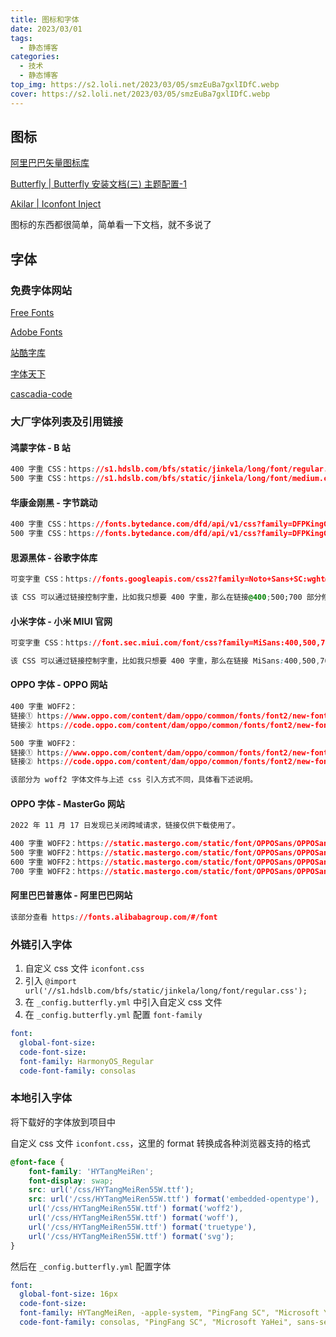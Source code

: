 ```yaml
---
title: 图标和字体
date: 2023/03/01
tags:
  - 静态博客
categories:
  - 技术
  - 静态博客
top_img: https://s2.loli.net/2023/03/05/smzEuBa7gxlIDfC.webp
cover: https://s2.loli.net/2023/03/05/smzEuBa7gxlIDfC.webp
---
```


## 图标

[阿里巴巴矢量图标库](https://www.iconfont.cn/)

[Butterfly | Butterfly 安装文档(三) 主题配置-1](https://butterfly.js.org/posts/4aa8abbe/#%E4%BB%A3%E7%A2%BC%E9%AB%98%E5%BA%A6%E9%99%90%E5%88%B6)

[Akilar | Iconfont Inject](https://akilar.top/posts/d2ebecef/)

图标的东西都很简单，简单看一下文档，就不多说了

## 字体

### 免费字体网站

[Free Fonts](https://www.fontspace.com/)

[Adobe Fonts](https://github.com/adobe-fonts)

[站酷字库](https://www.zcool.com.cn/special/zcoolfonts/)

[字体天下](https://www.fonts.net.cn/)

[cascadia-code](https://github.com/microsoft/cascadia-code)

### 大厂字体列表及引用链接

#### 鸿蒙字体 - B 站

```css
400 字重 CSS：https://s1.hdslb.com/bfs/static/jinkela/long/font/regular.css
500 字重 CSS：https://s1.hdslb.com/bfs/static/jinkela/long/font/medium.css
```

#### 华康金刚黑 - 字节跳动

```css
400 字重 CSS：https://fonts.bytedance.com/dfd/api/v1/css?family=DFPKingGothicGB-Regular&display=swap
500 字重 CSS：https://fonts.bytedance.com/dfd/api/v1/css?family=DFPKingGothicGB-medium&display=swap
```

#### 思源黑体 - 谷歌字体库

```css
可变字重 CSS：https://fonts.googleapis.com/css2?family=Noto+Sans+SC:wght@400;500;700&display=swap

该 CSS 可以通过链接控制字重，比如我只想要 400 字重，那么在链接@400;500;700 部分修改为@400，增加同理。
```
#### 小米字体 - 小米 MIUI 官网

```css
可变字重 CSS：https://font.sec.miui.com/font/css?family=MiSans:400,500,700:Chinese_Simplify,Latin&display=swap

该 CSS 可以通过链接控制字重，比如我只想要 400 字重，那么在链接 MiSans:400,500,700 部分修改为 MiSans:400，增加同理。
```

#### OPPO 字体 - OPPO 网站

```css
400 字重 WOFF2：
链接①	https://www.oppo.com/content/dam/oppo/common/fonts/font2/new-font/OPPOSansOS2-5000-Regular.woff2
链接②	https://code.oppo.com/content/dam/oppo/common/fonts/font2/new-font/OPPOSansOS2-5000-Regular.woff2

500 字重 WOFF2：
链接①	https://www.oppo.com/content/dam/oppo/common/fonts/font2/new-font/OPPOSansOS2-5000-Medium.woff2
链接②	https://code.oppo.com/content/dam/oppo/common/fonts/font2/new-font/OPPOSansOS2-5000-Medium.woff2

该部分为 woff2 字体文件与上述 css 引入方式不同，具体看下述说明。
```

#### OPPO 字体 - MasterGo 网站

```css
2022 年 11 月 17 日发现已关闭跨域请求，链接仅供下载使用了。

400 字重 WOFF2：https://static.mastergo.com/static/font/OPPOSans/OPPOSans-Regular.woff2
500 字重 WOFF2：https://static.mastergo.com/static/font/OPPOSans/OPPOSans-Medium.woff2
600 字重 WOFF2：https://static.mastergo.com/static/font/OPPOSans/OPPOSans-Bold.woff2
700 字重 WOFF2：https://static.mastergo.com/static/font/OPPOSans/OPPOSans-Heavy.woff2
```

#### 阿里巴巴普惠体 - 阿里巴巴网站

```css
该部分查看 https://fonts.alibabagroup.com/#/font
```

### 外链引入字体

1. 自定义 css 文件 `iconfont.css`
2. 引入 `@import url('//s1.hdslb.com/bfs/static/jinkela/long/font/regular.css');`
3. 在 `_config.butterfly.yml` 中引入自定义 css 文件
4. 在 `_config.butterfly.yml` 配置 `font-family`

```yaml
font:
  global-font-size:
  code-font-size:
  font-family: HarmonyOS_Regular
  code-font-family: consolas
```

### 本地引入字体

将下载好的字体放到项目中

自定义 css 文件 `iconfont.css`，这里的 format 转换成各种浏览器支持的格式

```css
@font-face {
    font-family: 'HYTangMeiRen';
    font-display: swap;
    src: url('/css/HYTangMeiRen55W.ttf');
    src: url('/css/HYTangMeiRen55W.ttf') format('embedded-opentype'),
    url('/css/HYTangMeiRen55W.ttf') format('woff2'),
    url('/css/HYTangMeiRen55W.ttf') format('woff'),
    url('/css/HYTangMeiRen55W.ttf') format('truetype'),
    url('/css/HYTangMeiRen55W.ttf') format('svg');
}
```

然后在 `_config.butterfly.yml` 配置字体

```yaml
font:
  global-font-size: 16px
  code-font-size:
  font-family: HYTangMeiRen, -apple-system, "PingFang SC", "Microsoft YaHei", sans-serif
  code-font-family: consolas, "PingFang SC", "Microsoft YaHei", sans-serif
```

